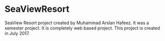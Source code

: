 # SeaViewResort
SeaView Resort project created by Muhammad Arslan Hafeez. It was a semester project. It is completely web based project. This project is created in July 2017.
